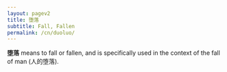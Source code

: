 ```yaml
---
layout: pagev2
title: 堕落
subtitle: Fall, Fallen
permalink: /cn/duoluo/
---
```


**堕落** means to fall or fallen, and is specifically used in the context of the fall of man (人的堕落).
